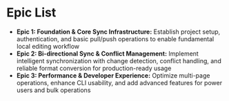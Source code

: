 # Epic List

- **Epic 1: Foundation & Core Sync Infrastructure:** Establish project setup, authentication, and basic pull/push operations to enable fundamental local editing workflow
- **Epic 2: Bi-directional Sync & Conflict Management:** Implement intelligent synchronization with change detection, conflict handling, and reliable format conversion for production-ready usage
- **Epic 3: Performance & Developer Experience:** Optimize multi-page operations, enhance CLI usability, and add advanced features for power users and bulk operations
